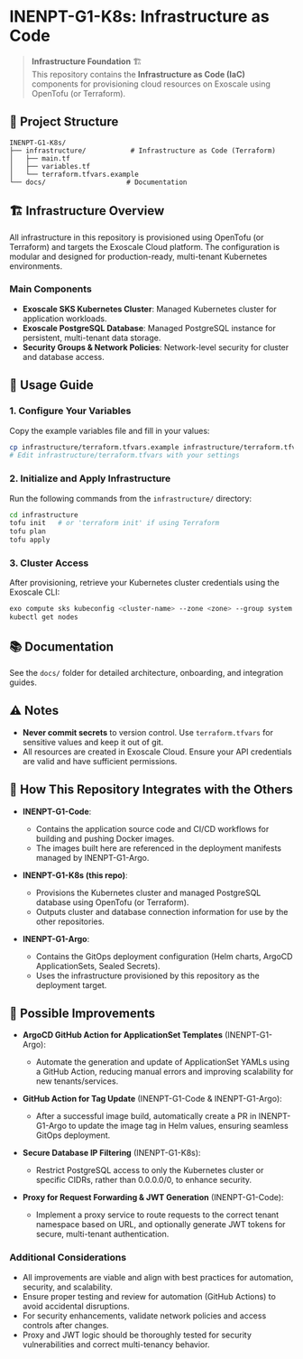 # INENPT-G1-K8s: Infrastructure as Code

> **Infrastructure Foundation** 🏗️  
> This repository contains the **Infrastructure as Code (IaC)** components for provisioning cloud resources on Exoscale using OpenTofu (or Terraform).

## 📁 Project Structure

```
INENPT-G1-K8s/
├── infrastructure/           # Infrastructure as Code (Terraform)
│   ├── main.tf
│   ├── variables.tf
│   └── terraform.tfvars.example
└── docs/                    # Documentation
```

## 🏗️ Infrastructure Overview

All infrastructure in this repository is provisioned using OpenTofu (or Terraform) and targets the Exoscale Cloud platform. The configuration is modular and designed for production-ready, multi-tenant Kubernetes environments.

### Main Components

- **Exoscale SKS Kubernetes Cluster**: Managed Kubernetes cluster for application workloads.
- **Exoscale PostgreSQL Database**: Managed PostgreSQL instance for persistent, multi-tenant data storage.
- **Security Groups & Network Policies**: Network-level security for cluster and database access.

## 🔧 Usage Guide

### 1. Configure Your Variables

Copy the example variables file and fill in your values:

```bash
cp infrastructure/terraform.tfvars.example infrastructure/terraform.tfvars
# Edit infrastructure/terraform.tfvars with your settings
```

### 2. Initialize and Apply Infrastructure

Run the following commands from the `infrastructure/` directory:

```bash
cd infrastructure
tofu init   # or 'terraform init' if using Terraform
tofu plan
tofu apply
```

### 3. Cluster Access

After provisioning, retrieve your Kubernetes cluster credentials using the Exoscale CLI:

```bash
exo compute sks kubeconfig <cluster-name> --zone <zone> --group system:masters --user admin
kubectl get nodes
```

## 📚 Documentation

See the `docs/` folder for detailed architecture, onboarding, and integration guides.

## ⚠️ Notes

- **Never commit secrets** to version control. Use `terraform.tfvars` for sensitive values and keep it out of git.
- All resources are created in Exoscale Cloud. Ensure your API credentials are valid and have sufficient permissions.

## 🔗 How This Repository Integrates with the Others

- **INENPT-G1-Code**:  
  - Contains the application source code and CI/CD workflows for building and pushing Docker images.
  - The images built here are referenced in the deployment manifests managed by INENPT-G1-Argo.

- **INENPT-G1-K8s (this repo)**:  
  - Provisions the Kubernetes cluster and managed PostgreSQL database using OpenTofu (or Terraform).
  - Outputs cluster and database connection information for use by the other repositories.

- **INENPT-G1-Argo**:  
  - Contains the GitOps deployment configuration (Helm charts, ArgoCD ApplicationSets, Sealed Secrets).
  - Uses the infrastructure provisioned by this repository as the deployment target.

## 🚀 Possible Improvements

- **ArgoCD GitHub Action for ApplicationSet Templates** (INENPT-G1-Argo):
  - Automate the generation and update of ApplicationSet YAMLs using a GitHub Action, reducing manual errors and improving scalability for new tenants/services.

- **GitHub Action for Tag Update** (INENPT-G1-Code & INENPT-G1-Argo):
  - After a successful image build, automatically create a PR in INENPT-G1-Argo to update the image tag in Helm values, ensuring seamless GitOps deployment.

- **Secure Database IP Filtering** (INENPT-G1-K8s):
  - Restrict PostgreSQL access to only the Kubernetes cluster or specific CIDRs, rather than 0.0.0.0/0, to enhance security.

- **Proxy for Request Forwarding & JWT Generation** (INENPT-G1-Code):
  - Implement a proxy service to route requests to the correct tenant namespace based on URL, and optionally generate JWT tokens for secure, multi-tenant authentication.

### Additional Considerations
- All improvements are viable and align with best practices for automation, security, and scalability.
- Ensure proper testing and review for automation (GitHub Actions) to avoid accidental disruptions.
- For security enhancements, validate network policies and access controls after changes.
- Proxy and JWT logic should be thoroughly tested for security vulnerabilities and correct multi-tenancy behavior.
